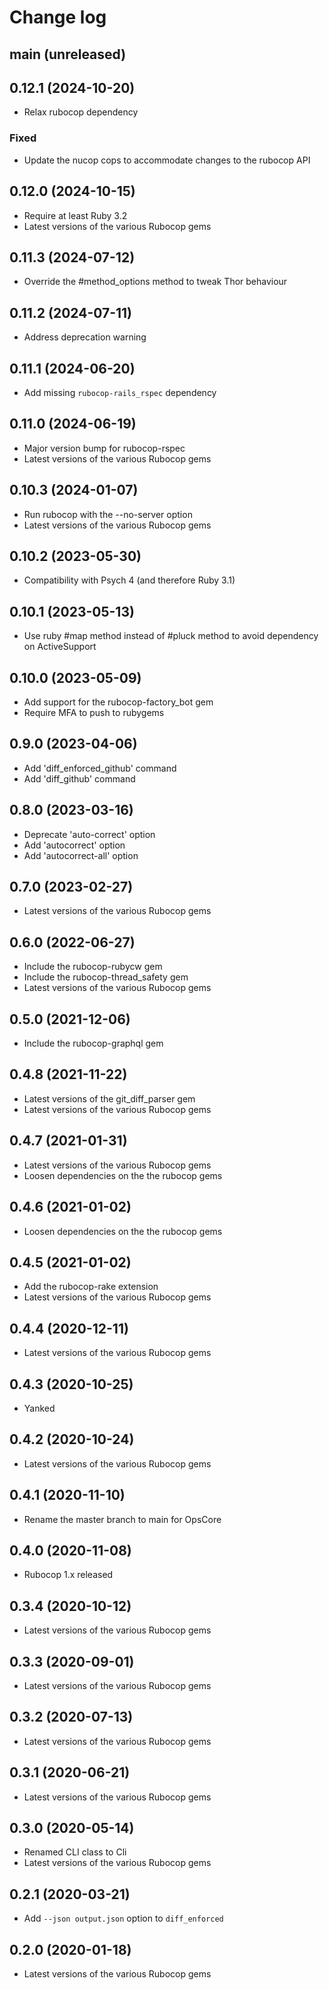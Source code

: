 # Change log

## main (unreleased)

## 0.12.1 (2024-10-20)

* Relax rubocop dependency

### Fixed

* Update the nucop cops to accommodate changes to the rubocop API

## 0.12.0 (2024-10-15)

* Require at least Ruby 3.2
* Latest versions of the various Rubocop gems

## 0.11.3 (2024-07-12)

* Override the #method_options method to tweak Thor behaviour

## 0.11.2 (2024-07-11)

* Address deprecation warning

## 0.11.1 (2024-06-20)

* Add missing `rubocop-rails_rspec` dependency

## 0.11.0 (2024-06-19)

* Major version bump for rubocop-rspec
* Latest versions of the various Rubocop gems

## 0.10.3 (2024-01-07)

* Run rubocop with the --no-server option
* Latest versions of the various Rubocop gems

## 0.10.2 (2023-05-30)

* Compatibility with Psych 4 (and therefore Ruby 3.1)

## 0.10.1 (2023-05-13)

* Use ruby #map method instead of #pluck method to avoid dependency on ActiveSupport

## 0.10.0 (2023-05-09)

* Add support for the rubocop-factory_bot gem
* Require MFA to push to rubygems

## 0.9.0 (2023-04-06)

* Add 'diff_enforced_github' command
* Add 'diff_github' command

## 0.8.0 (2023-03-16)

* Deprecate 'auto-correct' option
* Add 'autocorrect' option
* Add 'autocorrect-all' option

## 0.7.0 (2023-02-27)

* Latest versions of the various Rubocop gems

## 0.6.0 (2022-06-27)

* Include the rubocop-rubycw gem
* Include the rubocop-thread_safety gem
* Latest versions of the various Rubocop gems

## 0.5.0 (2021-12-06)

* Include the rubocop-graphql gem

## 0.4.8 (2021-11-22)

* Latest versions of the git_diff_parser gem
* Latest versions of the various Rubocop gems

## 0.4.7 (2021-01-31)

* Latest versions of the various Rubocop gems
* Loosen dependencies on the the rubocop gems

## 0.4.6 (2021-01-02)

* Loosen dependencies on the the rubocop gems

## 0.4.5 (2021-01-02)

* Add the rubocop-rake extension
* Latest versions of the various Rubocop gems

## 0.4.4 (2020-12-11)

* Latest versions of the various Rubocop gems

## 0.4.3 (2020-10-25)

* Yanked

## 0.4.2 (2020-10-24)

* Latest versions of the various Rubocop gems

## 0.4.1 (2020-11-10)

* Rename the master branch to main for OpsCore

## 0.4.0 (2020-11-08)

* Rubocop 1.x released

## 0.3.4 (2020-10-12)

* Latest versions of the various Rubocop gems

## 0.3.3 (2020-09-01)

* Latest versions of the various Rubocop gems

## 0.3.2 (2020-07-13)

* Latest versions of the various Rubocop gems

## 0.3.1 (2020-06-21)

* Latest versions of the various Rubocop gems

## 0.3.0 (2020-05-14)

* Renamed CLI class to Cli
* Latest versions of the various Rubocop gems

## 0.2.1 (2020-03-21)

* Add `--json output.json` option to `diff_enforced`

## 0.2.0 (2020-01-18)

* Latest versions of the various Rubocop gems
